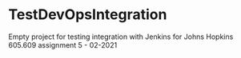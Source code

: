 # TestDevOpsIntegration
Empty project for testing integration with Jenkins for Johns Hopkins 605.609 assignment 5 - 02-2021
